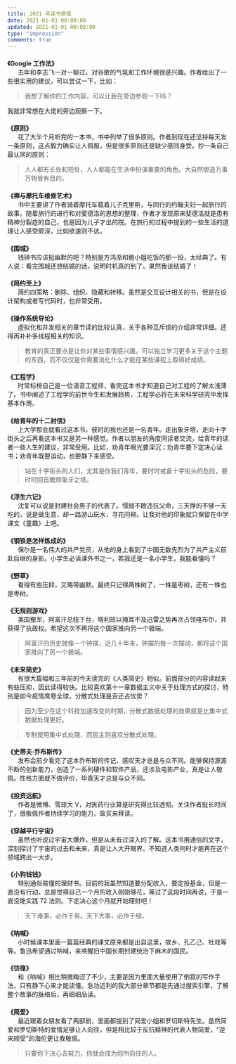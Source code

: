 ```yaml
---
title: 2021 年读书感悟
date: 2021-01-01 00:00:00
updated: 2021-01-01 00:00:00
type: "impression"
comments: true
---
```


<style>
.post-title {
  display: none !important;
}
.posts-expand {
  padding-top: 0px !important;
}
h4{
  margin-bottom: 0px !important;
}
</style>

<h4 id="Google 工作法">《Google 工作法》</h4>&nbsp;&nbsp;&nbsp;&nbsp;&nbsp;&nbsp;去年和李志飞一对一聊过，对谷歌的气氛和工作环境很感兴趣。作者给出了一些很实用的建议，可以尝试一下，比如：

> 我想了解你的工作内容，可以让我在旁边参观一下吗？

我就非常想在大佬的旁边观察一下。

<h4 id="原则">《原则》</h4>&nbsp;&nbsp;&nbsp;&nbsp;&nbsp;&nbsp;花了大半个月听完的一本书，书中列举了很多原则。作者到现在还坚持每天发一条原则，这点毅力确实让人佩服，但是很多原则还是缺少感同身受。抄一条自己最认同的原则：

> 人人都有长处和短处，人人都能在生活中扮演重要的角色。大自然塑造万事万物皆有目的。

<h4 id="禅与摩托车维修艺术">《禅与摩托车维修艺术》</h4>&nbsp;&nbsp;&nbsp;&nbsp;&nbsp;&nbsp;书中主要讲了作者骑着摩托车载着儿子克里斯，与同行的约翰夫妇一起旅行的故事。随着旅行的进行和对斐德洛的思想的整理，作者才发现原来斐德洛就是患有精神分裂症的自己，也是因为儿子才出的院。在旅行的过程中提到的一些生活的道理让人感受颇深，比如欲速则不达。

<h4 id="围城">《围城》</h4>&nbsp;&nbsp;&nbsp;&nbsp;&nbsp;&nbsp;钱钟书应该挺幽默的吧？特别是方鸿渐和鲍小姐吃饭的那一段，太经典了。有人说：看完围城还想结婚的话，说明时机真的到了。果然我该结婚了！

<h4 id="简约至上">《简约至上》</h4>&nbsp;&nbsp;&nbsp;&nbsp;&nbsp;&nbsp;简约四策略：删除、组织、隐藏和转移。虽然是交互设计相关的书，但是在设计架构或者写代码时，也非常受用。

<h4 id="操作系统导论">《操作系统导论》</h4>&nbsp;&nbsp;&nbsp;&nbsp;&nbsp;&nbsp;虚拟化和并发相关的章节读的比较认真，关于各种互斥锁的介绍非常详细。还得再补补多线程相关的知识。

> 教育的真正要点是让你对某些事情感兴趣，可以独立学习更多关于这个主题的东西，而不仅仅是你需要消化什么才能在某些课程上取得好成绩。

<h4 id="工程学">《工程学》</h4>&nbsp;&nbsp;&nbsp;&nbsp;&nbsp;&nbsp;时常标榜自己是一位语音工程师，看完这本书才知道自己对工程的了解太浅薄了。书中阐述了工程学的前世今生和发展趋势，工程学必将在未来科学研究中发挥基本作用。

<h4 id="给青年的十二封信">《给青年的十二封信》</h4>&nbsp;&nbsp;&nbsp;&nbsp;&nbsp;&nbsp;上大学那会就看过这本书，彼时的我也还是一名青年。走出象牙塔，走向十字街头之后再看这本书又是另一种感觉。作者以朋友的角度同读者交流，给青年的读者一些人生的建议，非常受用。比如，劝青年眼光要深沉；劝青年要下定决心读书；劝青年既要运动，也要静下来感受。

> 站在十字街头的人们，尤其是你我们青年，要时时戒备十字街头的危险，要时时回首瞻顾象牙之塔。

<h4 id="浮生六记">《浮生六记》</h4>&nbsp;&nbsp;&nbsp;&nbsp;&nbsp;&nbsp;沈复可以说是封建社会男子的代表了。懦弱不敢违抗父命，三天挣的不够一天吃的，说是做生意，却一路游山玩水，寻花问柳。让我对他的印象就只保留在中学课文《童趣》上吧。

<h4 id="钢铁是怎样炼成的">《钢铁是怎样炼成的》</h4>&nbsp;&nbsp;&nbsp;&nbsp;&nbsp;&nbsp;保尔是一名伟大的共产党员，从他的身上看到了中国无数先烈为了共产主义前赴后继的身影。小学生必读课外书之一，若我还是一名小学生，我能看懂吗？

<h4 id="野草">《野草》</h4>&nbsp;&nbsp;&nbsp;&nbsp;&nbsp;&nbsp;看得有些压抑，又略带幽默。最终只记得两株树了，一株是枣树，还有一株也是枣树。

<h4 id="无规则游戏">《无规则游戏》</h4>&nbsp;&nbsp;&nbsp;&nbsp;&nbsp;&nbsp;美国撤军，阿富汗总统下台，塔利班以掩耳不及迅雷之势再次占领喀布尔，并获得了执政权。希望这次不再将这个国家推向另一个极端。

> 阿富汗的历史就像一个钟摆，近几十年来，钟摆的每一次摆动，都将这个国家推向了另一个极端。

<h4 id="未来简史">《未来简史》</h4>&nbsp;&nbsp;&nbsp;&nbsp;&nbsp;&nbsp;有很大篇幅和三年前的今天读完的《人类简史》相似。前面部分的内容读起来有些压抑，因此读得较快。比较喜欢第十一章数据主义中关于处理方式的探讨，特别是如今疫情席卷全球，分散式处理是否还占优势？

> 因为至少在这个科技加速改变的时期，分散式数据处理的效果就是比集中式数据处理更好。

> 专制使用集中式处理，而民主则喜欢分散式处理。

<h4 id="史蒂夫·乔布斯传">《史蒂夫·乔布斯传》</h4>&nbsp;&nbsp;&nbsp;&nbsp;&nbsp;&nbsp;发布会前夕看完了这本乔布斯的传记，感叹天才总是与众不同。能够保持源源不断的创新能力，创造了一系列硬件和软件产品，还涉及电影产业，真是让人敬佩。性格方面就不做评价，毕竟天才总是与众不同。

<h4 id="投资远航">《投资远航》</h4>&nbsp;&nbsp;&nbsp;&nbsp;&nbsp;&nbsp;作者是微博、雪球大 V，对医药行业算是研究得比较透彻。关注作者挺长时间了，很敬佩作者持续学习的能力，故买来拜读。

<h4 id="穿越平行宇宙">《穿越平行宇宙》</h4>&nbsp;&nbsp;&nbsp;&nbsp;&nbsp;&nbsp;虽然也听说过宇宙大爆炸，但是从未有过深入的了解。这本书用通俗的文字，深刻探讨了宇宙的过去和未来，真是让人大开眼界。不知道人类何时才能再在这个领域跨出一大步。

<h4 id="小狗钱钱">《小狗钱钱》</h4>&nbsp;&nbsp;&nbsp;&nbsp;&nbsp;&nbsp;特别通俗易懂的理财书。目前的我虽然知道要分配收入，要定投基金，但是一直没有行动。总是觉得自己一个月的收入刚刚够花，等过了这段时间再说，于是一直没能实践 72 法则。下定决心这个月就开始理财吧！

> 天下难事，必作于易。天下大事，必作于细。

<h4 id="呐喊">《呐喊》</h4>&nbsp;&nbsp;&nbsp;&nbsp;&nbsp;&nbsp;小时候课本里面一篇篇经典的课文原来都是出自这里，故乡、孔乙己、社戏等等。鲁迅希望通过呐喊，来唤醒旧中国长期封建统治下麻木的国民。

<h4 id="彷徨">《彷徨》</h4>&nbsp;&nbsp;&nbsp;&nbsp;&nbsp;&nbsp;和《呐喊》相比稍微晦涩了不少，主要是因为里面大量使用了倒叙的写作手法，只有静下心来才能读懂。急功近利的我大部分章节都是先通过搜索引擎，了解整个故事的脉络后，再细细品读。

<h4 id="简爱">《简爱》</h4>&nbsp;&nbsp;&nbsp;&nbsp;&nbsp;&nbsp;最近跟着女朋友看了两部剧，里面都提到了简爱小姐和罗切斯特先生。虽然简爱和罗切斯特的爱情足够让人向往，但是相比较于反抗精神的代表人物简爱，“逆来顺受”的海伦更让我敬佩。

> 只要你下决心去努力，你就会成为你所向往的人。